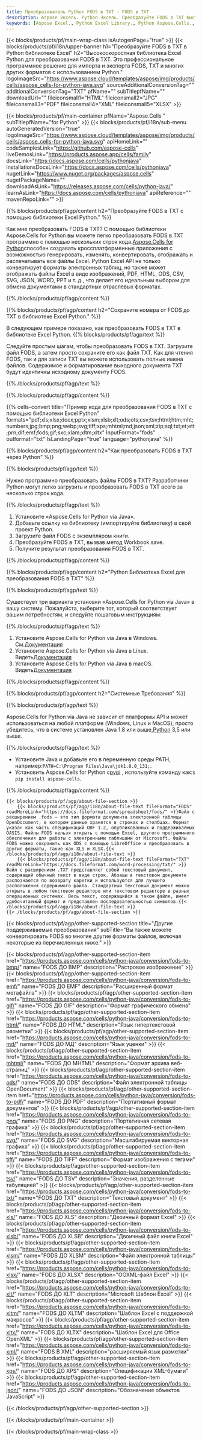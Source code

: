 ```yaml
---
title: Преобразователь Python FODS в TXT - FODS в TXT
description: Aspose Эксель. Python Эксель. Преобразуйте FODS в TXT быстро и легко с помощью Aspose.Cells. Python FODS в TXT. Python Сохранить FODS в TXT. Сохранить FODS как 076112 3481 с использованием библиотеки Excel Python.
keywords: [Aspose Excel., Python Excel Library., Python Aspose.Cells., Convert FODS to TXT in Python Excel Library., Save FODS to TXT using Python Excel Library., Python FODS to TXT saveformat., FODS to TXT Converter., Python Save FODS as TXT]
---
```

{{< blocks/products/pf/main-wrap-class isAutogenPage="true" >}}
{{< blocks/products/pf/i18n/upper-banner h1="Преобразуйте FODS в TXT в Python библиотеке Excel" h2="Высокоскоростная библиотека Excel Python для преобразования FODS в TXT. Это профессиональное программное решение для импорта и экспорта FODS, TXT и многих других форматов с использованием Python." logoImageSrc="https://www.aspose.cloud/templates/aspose/img/products/cells/aspose_cells-for-python-java.svg" sourceAdditionalConversionTag="" additionalConversionTag="TXT" pfName="" subTitlepfName="" downloadUrl="" fileiconsmall1="HTML" fileiconsmall2="JPG" fileiconsmall3="PDF" fileiconsmall4="XML" fileiconsmall5="XLSX" >}}

{{< blocks/products/pf/main-container pfName="Aspose.Cells " subTitlepfName="for Python" >}}
{{< blocks/products/pf/i18n/sub-menu autoGeneratedVersion="true" logoImageSrc="https://www.aspose.cloud/templates/aspose/img/products/cells/aspose_cells-for-python-java.svg" apiHomeLink="" codeSamplesLink="https://github.com/aspose-cells" liveDemosLink="https://products.aspose.app/cells/family" docsLink="https://docs.aspose.com/cells/pythonjava" installationsDocsLink="https://docs.aspose.com/cells/pythonjava" nugetLink="https://www.nuget.org/packages/aspose.cells" nugetPackageName="" downloadAsLink="https://releases.aspose.com/cells/python-java/" learnAsLink="https://docs.aspose.com/cells/pythonjava" apiReference="" mavenRepoLink="" >}}


{{% blocks/products/pf/agp/content h2="Преобразуйте FODS в TXT с помощью библиотеки Excel Python." %}}

 Как мне преобразовать FODS в TXT? С помощью библиотеки Aspose.Cells for Python вы можете легко преобразовать FODS в TXT программно с помощью нескольких строк кода.[Aspose.Cells for Python](https://pypi.org/project/aspose-cells)способен создавать кроссплатформенные приложения с возможностью генерировать, изменять, конвертировать, отображать и распечатывать все файлы Excel. Python Excel API не только конвертирует форматы электронных таблиц, но также может отображать файлы Excel в виде изображений, PDF, HTML, ODS, CSV, SVG, JSON, WORD, PPT и т. д., что делает его идеальным выбором для обмена документами в стандартных отраслевых форматах.
 
{{% /blocks/products/pf/agp/content %}}

{{% blocks/products/pf/agp/content h2="Сохраните номера от FODS до TXT в библиотеке Excel Python." %}}

В следующем примере показано, как преобразовать FODS в TXT в библиотеке Excel Python.
{{% blocks/products/pf/agp/text %}}

Следуйте простым шагам, чтобы преобразовать FODS в TXT. Загрузите файл FODS, а затем просто сохраните его как файл TXT. Как для чтения FODS, так и для записи TXT вы можете использовать полные имена файлов. Содержимое и форматирование выходного документа TXT будут идентичны исходному документу FODS.

{{% /blocks/products/pf/agp/text %}}

{{% /blocks/products/pf/agp/content %}}

{{% cells-convert title="Пример кода для преобразования FODS в TXT с помощью библиотеки Excel Python" formats="pdf;xls;xlsx;docx;pptx;xlsm;xlsb;xlt;ods;ots;csv;tsv;html;htm;mht;numbers;jpg;bmp;png;webp;svg;tiff;xps;mhtml;md;json;xml;zip;sql;txt;et;ett;prn;dif;emf;fods;gif;sxc;xlam;xltm;xltx" InputFormat="fods" outformat="txt" IsLandingPage="true" language="pythonjava" %}}

{{% blocks/products/pf/agp/content h2="Как преобразовать FODS в TXT через Python" %}}

{{% blocks/products/pf/agp/text %}}

Нужно программно преобразовать файлы FODS в TXT? Разработчики Python могут легко загрузить и преобразовать FODS в TXT всего за несколько строк кода.

{{% /blocks/products/pf/agp/text %}}

1.  Установите «Aspose.Cells for Python via Java».
1.  Добавьте ссылку на библиотеку (импортируйте библиотеку) в свой проект Python.
1.  Загрузите файл FODS с экземпляром книги.
1.  Преобразуйте FODS в TXT, вызвав метод Workbook.save.
1.  Получите результат преобразования FODS в TXT.

{{% /blocks/products/pf/agp/content %}}

{{% blocks/products/pf/agp/content h2="Python Библиотека Excel для преобразования FODS в TXT" %}}

{{% blocks/products/pf/agp/text %}}

Существует три варианта установки «Aspose.Cells for Python via Java» в вашу систему. Пожалуйста, выберите тот, который соответствует вашим потребностям, и следуйте пошаговым инструкциям:

{{% /blocks/products/pf/agp/text %}}

1.  Установите Aspose.Cells for Python via Java в Windows. См.[Документация](https://docs.aspose.com/cells/python-java/getting-started/#windows)
1.  Установите Aspose.Cells for Python via Java в Linux. Видеть[Документация](https://docs.aspose.com/cells/python-java/getting-started/#linux)
1.  Установите Aspose.Cells for Python via Java в macOS. Видеть[Документация](https://docs.aspose.com/cells/python-java/getting-started/#macos)

{{% /blocks/products/pf/agp/content %}}

{{% blocks/products/pf/agp/content h2="Системные Требования" %}}

{{% blocks/products/pf/agp/text %}}

Aspose.Cells for Python via Java не зависит от платформы API и может использоваться на любой платформе (Windows, Linux и MacOS), просто убедитесь, что в системе установлен Java 1.8 или выше,[Python](https://www.python.org/downloads/) 3,5 или выше.
 
{{% /blocks/products/pf/agp/text %}}

-  Установите Java и добавьте его в переменную среды PATH, например:<code>PATH=C:\Program Files\Java\jdk1.8.0_131;</code>.
-  Установить Aspose.Cells for Python с<a href="https://pypi.org/project/aspose-cells/">pypi</a> , используйте команду как:<code>$ pip install aspose-cells</code>.

{{% /blocks/products/pf/agp/content %}}

<!-- aboutfile Starts -->
    {{< blocks/products/pf/agp/about-file-section >}}
        {{< blocks/products/pf/agp/i18n/about-file-text fileFormat="FODS" readMoreLink="https://docs.fileformat.com/spreadsheet/fods/" >}}Файл с расширением .fods — это тип формата документа электронной таблицы OpenDocument, в котором данные хранятся в строках и столбцах. Формат указан как часть спецификаций ODF 1.2, опубликованных и поддерживаемых OASIS. Файлы FODS нельзя открыть с помощью Excel, другого программного обеспечения для работы с электронными таблицами от Microsoft. Файлы FODS можно сохранить как ODS с помощью LibreOffice и преобразовать в другие форматы, такие как XLS и XLSX.{{< /blocks/products/pf/agp/i18n/about-file-text >}}
        {{< blocks/products/pf/agp/i18n/about-file-text fileFormat="TXT" readMoreLink="https://docs.fileformat.com/word-processing/txt/" >}}Файл с расширением .TXT представляет собой текстовый документ, содержащий обычный текст в виде строк. Абзацы в текстовом документе распознаются по возврату каретки и используются для лучшего расположения содержимого файла. Стандартный текстовый документ можно открыть в любом текстовом редакторе или текстовом редакторе в разных операционных системах. Весь текст, содержащийся в таком файле, имеет удобочитаемый формат и представлен последовательностью символов.{{< /blocks/products/pf/agp/i18n/about-file-text >}}
    {{< /blocks/products/pf/agp/about-file-section >}}
<!-- aboutfile Ends -->

{{< blocks/products/pf/agp/other-supported-section title="Другие поддерживаемые преобразования" subTitle="Вы также можете конвертировать FODS во многие другие форматы файлов, включая некоторые из перечисленных ниже." >}}

{{< blocks/products/pf/agp/other-supported-section-item href="https://products.aspose.com/cells/python-java/conversion/fods-to-bmp/" name="FODS ДО BMP" description="Растровое изображение" >}}
{{< blocks/products/pf/agp/other-supported-section-item href="https://products.aspose.com/cells/python-java/conversion/fods-to-emf/" name="FODS ДО EMF" description="Расширенный формат метафайла" >}}
{{< blocks/products/pf/agp/other-supported-section-item href="https://products.aspose.com/cells/python-java/conversion/fods-to-gif/" name="FODS ДО GIF" description="Формат графического обмена" >}}
{{< blocks/products/pf/agp/other-supported-section-item href="https://products.aspose.com/cells/python-java/conversion/fods-to-html/" name="FODS ДО HTML" description="Язык гипертекстовой разметки" >}}
{{< blocks/products/pf/agp/other-supported-section-item href="https://products.aspose.com/cells/python-java/conversion/fods-to-md/" name="FODS ДО МД" description="Язык уценки" >}}
{{< blocks/products/pf/agp/other-supported-section-item href="https://products.aspose.com/cells/python-java/conversion/fods-to-mhtml/" name="FODS ДО MHTML" description="Формат архива веб-страниц" >}}
{{< blocks/products/pf/agp/other-supported-section-item href="https://products.aspose.com/cells/python-java/conversion/fods-to-ods/" name="FODS ДО ODS" description="Файл электронной таблицы OpenDocument" >}}
{{< blocks/products/pf/agp/other-supported-section-item href="https://products.aspose.com/cells/python-java/conversion/fods-to-pdf/" name="FODS ДО PDF" description="Портативный формат документов" >}}
{{< blocks/products/pf/agp/other-supported-section-item href="https://products.aspose.com/cells/python-java/conversion/fods-to-png/" name="FODS ДО PNG" description="Портативная сетевая графика" >}}
{{< blocks/products/pf/agp/other-supported-section-item href="https://products.aspose.com/cells/python-java/conversion/fods-to-svg/" name="FODS ДО SVG" description="Масштабируемая векторная графика" >}}
{{< blocks/products/pf/agp/other-supported-section-item href="https://products.aspose.com/cells/python-java/conversion/fods-to-tiff/" name="FODS ДО TIFF" description="Формат изображения с тегами" >}}
{{< blocks/products/pf/agp/other-supported-section-item href="https://products.aspose.com/cells/python-java/conversion/fods-to-tsv/" name="FODS ДО TSV" description="Значения, разделенные табуляцией" >}}
{{< blocks/products/pf/agp/other-supported-section-item href="https://products.aspose.com/cells/python-java/conversion/fods-to-txt/" name="FODS ДО TXT" description="Текстовый документ" >}}
{{< blocks/products/pf/agp/other-supported-section-item href="https://products.aspose.com/cells/python-java/conversion/fods-to-xls/" name="FODS ДО XLS" description="Двоичный формат Excel" >}}
{{< blocks/products/pf/agp/other-supported-section-item href="https://products.aspose.com/cells/python-java/conversion/fods-to-xlsb/" name="FODS ДО XLSB" description="Двоичный файл книги Excel" >}}
{{< blocks/products/pf/agp/other-supported-section-item href="https://products.aspose.com/cells/python-java/conversion/fods-to-xlsm/" name="FODS ДО XLSM" description="Файл электронной таблицы" >}}
{{< blocks/products/pf/agp/other-supported-section-item href="https://products.aspose.com/cells/python-java/conversion/fods-to-xlsx/" name="FODS ДО XLSX" description="OOXML-файл Excel" >}}
{{< blocks/products/pf/agp/other-supported-section-item href="https://products.aspose.com/cells/python-java/conversion/fods-to-xlt/" name="FODS ДО XLT" description="Microsoft Шаблон Excel" >}}
{{< blocks/products/pf/agp/other-supported-section-item href="https://products.aspose.com/cells/python-java/conversion/fods-to-xltm/" name="FODS ДО XLTM" description="Шаблон Excel с поддержкой макросов" >}}
{{< blocks/products/pf/agp/other-supported-section-item href="https://products.aspose.com/cells/python-java/conversion/fods-to-xltx/" name="FODS ДО XLTX" description="Шаблон Excel для Office OpenXML" >}}
{{< blocks/products/pf/agp/other-supported-section-item href="https://products.aspose.com/cells/python-java/conversion/fods-to-xml/" name="FODS В XML" description="расширяемый язык разметки" >}}
{{< blocks/products/pf/agp/other-supported-section-item href="https://products.aspose.com/cells/python-java/conversion/fods-to-xps/" name="FODS ДО XPS" description="Спецификации XML-бумаги" >}}
{{< blocks/products/pf/agp/other-supported-section-item href="https://products.aspose.com/cells/python-java/conversion/fods-to-json/" name="FODS ДО JSON" description="Обозначение объектов JavaScript" >}}

{{< /blocks/products/pf/agp/other-supported-section >}}

{{< /blocks/products/pf/main-container >}}
    
{{< /blocks/products/pf/main-wrap-class >}}
